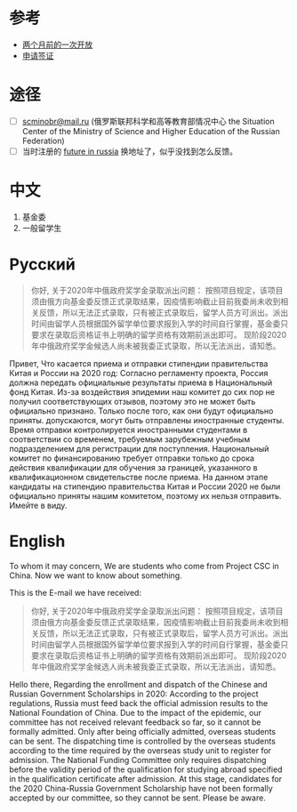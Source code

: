# 参考

- [两个月前的一次开放](https://studyinrussia.ru/en/actual/news/russia-has-simplified-the-entry-procedure-for-foreign-students/)
- [申请签证](https://studyinrussia.ru/en/study-in-russia/step-by-step-guide-to-applying/apply-for-a-student-visa/)

# 途径

- [ ] scminobr@mail.ru (俄罗斯联邦科学和高等教育部情况中心 the Situation Center of the Ministry of Science and Higher Education of the Russian Federation)
- [ ] 当时注册的 [future in russia](https://education-in-russia.com/) 换地址了，似乎没找到怎么反馈。

# 中文
1. 基金委
2. 一般留学生

# Русский


> 你好,
> 关于2020年中俄政府奖学金录取派出问题：
> 按照项目规定，该项目须由俄方向基金委反馈正式录取结果，因疫情影响截止目前我委尚未收到相关反馈，所以无法正式录取，只有被正式录取后，留学人员方可派出。派出时间由留学人员根据国外留学单位要求报到入学的时间自行掌握，基金委只要求在录取后资格证书上明确的留学资格有效期前派出即可。
> 现阶段2020年中俄政府奖学金候选人尚未被我委正式录取，所以无法派出，请知悉。

<!--谷歌机翻未检验-->
Привет,
Что касается приема и отправки стипендии правительства Китая и России на 2020 год:
Согласно регламенту проекта, Россия должна передать официальные результаты приема в Национальный фонд Китая. Из-за воздействия эпидемии наш комитет до сих пор не получил соответствующих отзывов, поэтому это не может быть официально признано. Только после того, как они будут официально приняты. допускаются, могут быть отправлены иностранные студенты. Время отправки контролируется иностранными студентами в соответствии со временем, требуемым зарубежным учебным подразделением для регистрации для поступления. Национальный комитет по финансированию требует отправки только до срока действия квалификации для обучения за границей, указанного в квалификационном свидетельстве после приема.
На данном этапе кандидаты на стипендию правительства Китая и России 2020 не были официально приняты нашим комитетом, поэтому их нельзя отправить. Имейте в виду.






# English


To whom it may concern, We are students who come from Project CSC in China. Now we want to know about something.

<!--
The questions we face to:
-->

This is the E-mail we have received:

> 你好,
> 关于2020年中俄政府奖学金录取派出问题：
> 按照项目规定，该项目须由俄方向基金委反馈正式录取结果，因疫情影响截止目前我委尚未收到相关反馈，所以无法正式录取，只有被正式录取后，留学人员方可派出。派出时间由留学人员根据国外留学单位要求报到入学的时间自行掌握，基金委只要求在录取后资格证书上明确的留学资格有效期前派出即可。
> 现阶段2020年中俄政府奖学金候选人尚未被我委正式录取，所以无法派出，请知悉。

<!--谷歌机翻未检验-->
Hello there,
Regarding the enrollment and dispatch of the Chinese and Russian Government Scholarships in 2020:
According to the project regulations, Russia must feed back the official admission results to the National Foundation of China. Due to the impact of the epidemic, our committee has not received relevant feedback so far, so it cannot be formally admitted. Only after being officially admitted, overseas students can be sent. The dispatching time is controlled by the overseas students according to the time required by the overseas study unit to register for admission. The National Funding Committee only requires dispatching before the validity period of the qualification for studying abroad specified in the qualification certificate after admission.
At this stage, candidates for the 2020 China-Russia Government Scholarship have not been formally accepted by our committee, so they cannot be sent. Please be aware.

<!--
Solutions here:
-->



